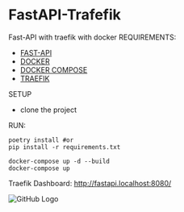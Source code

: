 # FastAPI-Trafefik

Fast-API with traefik with docker
REQUIREMENTS:

- [FAST-API](https://fastapi.tiangolo.com/)
- [DOCKER](https://docs.docker.com/engine/install/ubuntu/)
- [DOCKER COMPOSE](https://docs.docker.com/compose/install)
- [TRAEFIK](https://github.com/traefik/traefik)

SETUP

- clone the project

RUN:

```
poetry install #or
pip install -r requirements.txt

docker-compose up -d --build
docker-compose up
```

Traefik Dashboard: http://fastapi.localhost:8080/

![GitHub Logo](https://res.cloudinary.com/dazyxzm1e/image/upload/v1622719820/traefik_lr84o1.png)
